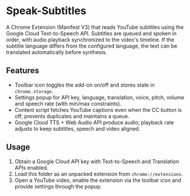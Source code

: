 # Speak-Subtitles

A Chrome Extension (Manifest V3) that reads YouTube subtitles using the Google
Cloud Text-to-Speech API. Subtitles are queued and spoken in order, with audio
playback synchronized to the video's timeline. If the subtitle language differs
from the configured language, the text can be translated automatically before
synthesis.

## Features
- Toolbar icon toggles the add-on on/off and stores state in `chrome.storage`.
- Settings popup for API key, language, translation, voice, pitch, volume and
  speech rate (with min/max constraints).
- Content script fetches YouTube captions even when the CC button is off,
  prevents duplicates and maintains a queue.
- Google Cloud TTS + Web Audio API produce audio; playback rate adjusts to keep
  subtitles, speech and video aligned.

## Usage
1. Obtain a Google Cloud API key with Text-to-Speech and Translation APIs
   enabled.
2. Load this folder as an unpacked extension from `chrome://extensions`.
3. Open a YouTube video, enable the extension via the toolbar icon and provide
   settings through the popup.
